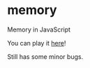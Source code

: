 # memory
Memory in JavaScript

You can play it [here](https://jeremygigase.github.io/memory/)!

Still has some minor bugs.
